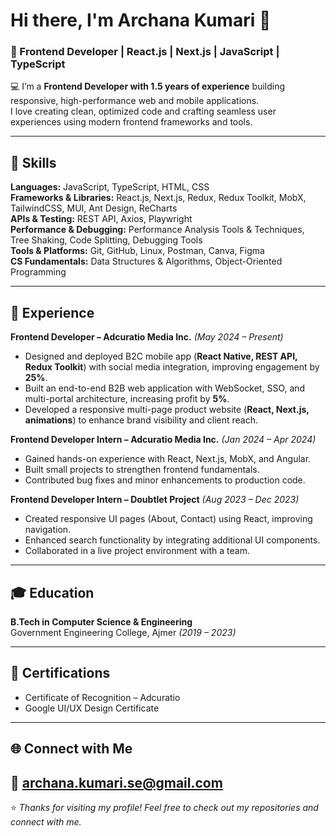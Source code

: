 # Hi there, I'm Archana Kumari 👋  
### 🚀 Frontend Developer | React.js | Next.js | JavaScript | TypeScript  

💻 I’m a **Frontend Developer with 1.5 years of experience** building responsive, high-performance web and mobile applications.  
I love creating clean, optimized code and crafting seamless user experiences using modern frontend frameworks and tools.  

---

## 🔧 Skills

**Languages:** JavaScript, TypeScript, HTML, CSS  
**Frameworks & Libraries:** React.js, Next.js, Redux, Redux Toolkit, MobX, TailwindCSS, MUI, Ant Design, ReCharts  
**APIs & Testing:** REST API, Axios, Playwright  
**Performance & Debugging:** Performance Analysis Tools & Techniques, Tree Shaking, Code Splitting, Debugging Tools  
**Tools & Platforms:** Git, GitHub, Linux, Postman, Canva, Figma  
**CS Fundamentals:** Data Structures & Algorithms, Object-Oriented Programming  

---

## 💼 Experience

**Frontend Developer – Adcuratio Media Inc.** *(May 2024 – Present)*  
- Designed and deployed B2C mobile app (**React Native, REST API, Redux Toolkit**) with social media integration, improving engagement by **25%**.  
- Built an end-to-end B2B web application with WebSocket, SSO, and multi-portal architecture, increasing profit by **5%**.  
- Developed a responsive multi-page product website (**React, Next.js, animations**) to enhance brand visibility and client reach.  

**Frontend Developer Intern – Adcuratio Media Inc.** *(Jan 2024 – Apr 2024)*  
- Gained hands-on experience with React, Next.js, MobX, and Angular.  
- Built small projects to strengthen frontend fundamentals.  
- Contributed bug fixes and minor enhancements to production code.  

**Frontend Developer Intern – Doubtlet Project** *(Aug 2023 – Dec 2023)*  
- Created responsive UI pages (About, Contact) using React, improving navigation.  
- Enhanced search functionality by integrating additional UI components.  
- Collaborated in a live project environment with a team.  

---

## 🎓 Education
**B.Tech in Computer Science & Engineering**  
Government Engineering College, Ajmer *(2019 – 2023)*  

---

## 📜 Certifications
- Certificate of Recognition – Adcuratio  
- Google UI/UX Design Certificate  

---

## 🌐 Connect with Me
📧 [archana.kumari.se@gmail.com](mailto:archana.kumari.se@gmail.com)  
---

⭐️ *Thanks for visiting my profile! Feel free to check out my repositories and connect with me.*  
